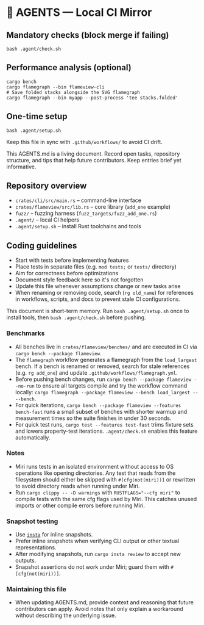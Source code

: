 # 🤖 AGENTS — Local CI Mirror

## Mandatory checks (block merge if failing)
    bash .agent/check.sh

## Performance analysis (optional)
    cargo bench
    cargo flamegraph --bin flameview-cli
    # Save folded stacks alongside the SVG flamegraph
    cargo flamegraph --bin myapp --post-process 'tee stacks.folded'

## One-time setup
    bash .agent/setup.sh

Keep this file in sync with `.github/workflows/` to avoid CI drift.

This AGENTS.md is a living document. Record open tasks, repository structure,
and tips that help future contributors. Keep entries brief yet informative.

## Repository overview
- `crates/cli/src/main.rs` – command-line interface
- `crates/flameview/src/lib.rs` – core library (`add_one` example)
- `fuzz/` – fuzzing harness (`fuzz_targets/fuzz_add_one.rs`)
- `.agent/` – local CI helpers
- `.agent/setup.sh` – install Rust toolchains and tools

## Coding guidelines
- Start with tests before implementing features
- Place tests in separate files (e.g. `mod tests;` or `tests/` directory)
- Aim for correctness before optimizations
- Document style feedback here so it's not forgotten
- Update this file whenever assumptions change or new tasks arise
- When renaming or removing code, search (`rg old_name`) for references in
  workflows, scripts, and docs to prevent stale CI configurations.

This document is short-term memory. Run `bash .agent/setup.sh` once to install
tools, then `bash .agent/check.sh` before pushing.

### Benchmarks
- All benches live in `crates/flameview/benches/` and are executed in CI via
  `cargo bench --package flameview`.
- The `flamegraph` workflow generates a flamegraph from the
  `load_largest` bench. If a bench is renamed or removed, search for stale
  references (e.g. `rg add_one`) and update `.github/workflows/flamegraph.yml`.
- Before pushing bench changes, run `cargo bench --package flameview --no-run`
  to ensure all targets compile and try the workflow command locally:
  `cargo flamegraph --package flameview --bench load_largest -- --bench`.
- For quick iterations, `cargo bench --package flameview --features bench-fast`
  runs a small subset of benches with shorter warmup and measurement times so
  the suite finishes in under 30 seconds.
- For quick test runs, `cargo test --features test-fast` trims fixture sets and
  lowers property-test iterations. `.agent/check.sh` enables this feature
  automatically.

### Notes
- Miri runs tests in an isolated environment without access to OS operations like opening directories. Any test that reads from the filesystem should either be skipped with `#[cfg(not(miri))]` or rewritten to avoid directory reads when running under Miri.
- Run `cargo clippy -- -D warnings` with `RUSTFLAGS="--cfg miri"` to compile tests with the same cfg flags used by Miri. This catches unused imports or other compile errors before running Miri.

### Snapshot testing
- Use [`insta`](https://insta.rs/) for inline snapshots.
- Prefer inline snapshots when verifying CLI output or other textual representations.
- After modifying snapshots, run `cargo insta review` to accept new outputs.
- Snapshot assertions do not work under Miri; guard them with `#[cfg(not(miri))]`.

### Maintaining this file
- When updating AGENTS.md, provide context and reasoning that future contributors can apply. Avoid notes that only explain a workaround without describing the underlying issue.
